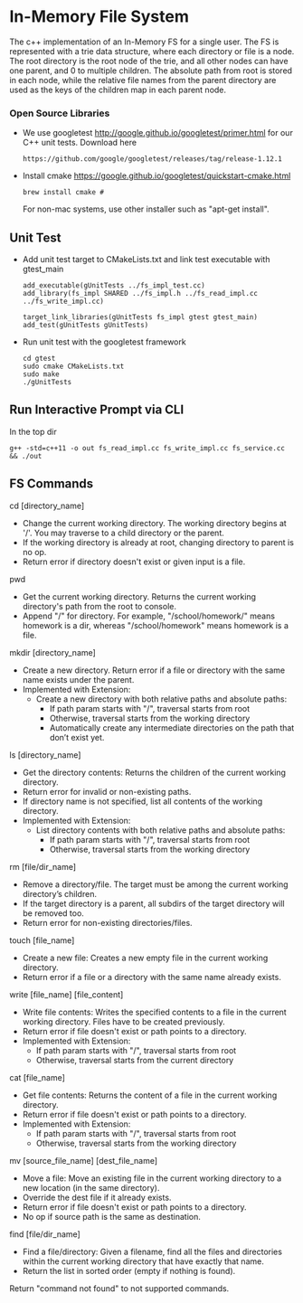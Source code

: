 # In-Memory File System

The c++ implementation of an In-Memory FS for a single user.
The FS is represented with a trie data structure, where each directory or file is a node.
The root directory is the root node of the trie, and all other nodes can have one parent, and 0 to multiple children.
The absolute path from root is stored in each node, while the relative file names from the parent directory are used
as the keys of the children map in each parent node. 

### Open Source Libraries

- We use googletest http://google.github.io/googletest/primer.html
  for our C++ unit tests.
  Download here
    ```
    https://github.com/google/googletest/releases/tag/release-1.12.1
    ```
- Install cmake https://google.github.io/googletest/quickstart-cmake.html
    ```
  brew install cmake #
    ```
    For non-mac systems, use other installer such as "apt-get install".

## Unit Test

- Add unit test target to CMakeLists.txt and link test executable with gtest_main

    ```
  add_executable(gUnitTests ../fs_impl_test.cc)
  add_library(fs_impl SHARED ../fs_impl.h ../fs_read_impl.cc ../fs_write_impl.cc)
  
  target_link_libraries(gUnitTests fs_impl gtest gtest_main)
  add_test(gUnitTests gUnitTests)
  ```
- Run unit test with the googletest framework
  ```
  cd gtest
  sudo cmake CMakeLists.txt
  sudo make
  ./gUnitTests
  ```

## Run Interactive Prompt via CLI
In the top dir
```
g++ -std=c++11 -o out fs_read_impl.cc fs_write_impl.cc fs_service.cc && ./out
```

## FS Commands

cd [directory_name] 
- Change the current working directory. The working directory begins at '/'. You may
  traverse to a child directory or the parent.
- If the working directory is already at root, changing directory to parent is no op.
- Return error if directory doesn't exist or given input is a file.

pwd
- Get the current working directory. Returns the current working directory's path from
  the root to console.
- Append "/" for directory. For example, "/school/homework/" means homework is a dir,
whereas "/school/homework" means homework is a file.

mkdir [directory_name]
- Create a new directory. Return error if a file or directory with the same name exists under the parent.
- Implemented with Extension:
  - Create a new directory with both relative paths and absolute paths:
    - If path param starts with "/", traversal starts from root
    - Otherwise, traversal starts from the working directory
    - Automatically create any intermediate directories on the path that don’t exist yet.

ls [directory_name]
- Get the directory contents: Returns the children of the current working directory.
- Return error for invalid or non-existing paths.
- If directory name is not specified, list all contents of the working directory.
- Implemented with Extension:
  - List directory contents with both relative paths and absolute paths:
    - If path param starts with "/", traversal starts from root
    - Otherwise, traversal starts from the working directory

rm [file/dir_name]
- Remove a directory/file. The target must be among the current working directory’s
  children.
- If the target directory is a parent, all subdirs of the target directory will be removed too.
- Return error for non-existing directories/files.

touch [file_name]
- Create a new file: Creates a new empty file in the current working directory.
- Return error if a file or a directory with the same name already exists.

write [file_name] [file_content]
- Write file contents: Writes the specified contents to a file in the current working
  directory. Files have to be created previously.
- Return error if file doesn't exist or path points to a directory.
- Implemented with Extension:
  - If path param starts with "/", traversal starts from root
  - Otherwise, traversal starts from the current directory

cat [file_name]
- Get file contents: Returns the content of a file in the current working directory.
- Return error if file doesn't exist or path points to a directory.
- Implemented with Extension:
  - If path param starts with "/", traversal starts from root
  - Otherwise, traversal starts from the working directory

mv [source_file_name] [dest_file_name]
- Move a file: Move an existing file in the current working directory to a new location (in
  the same directory).
- Override the dest file if it already exists.
- Return error if file doesn't exist or path points to a directory.
- No op if source path is the same as destination. 

find [file/dir_name]
- Find a file/directory: Given a filename, find all the files and directories within the current
    working directory that have exactly that name.
- Return the list in sorted order (empty if nothing is found).
 
Return "command not found" to not supported commands.
